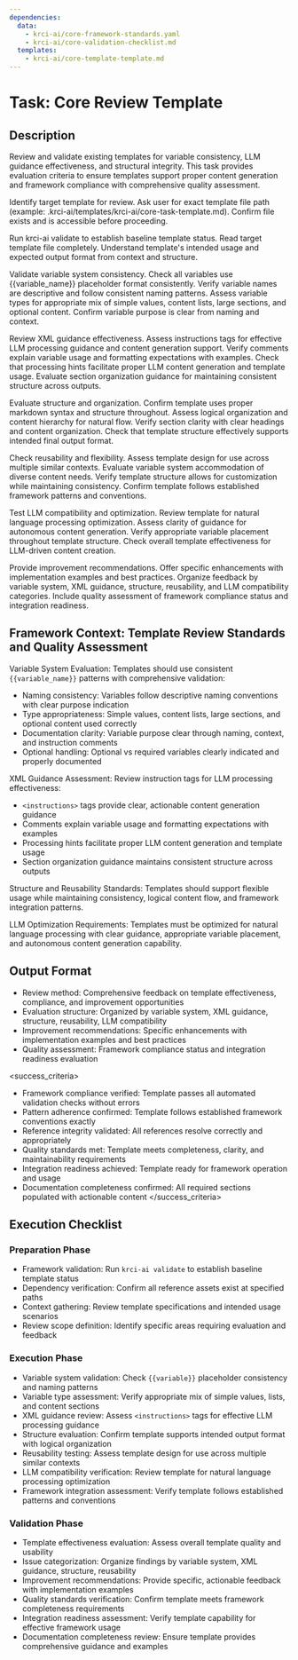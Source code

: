 ```yaml
---
dependencies:
  data:
    - krci-ai/core-framework-standards.yaml
    - krci-ai/core-validation-checklist.md
  templates:
    - krci-ai/core-template-template.md
---
```


# Task: Core Review Template

## Description

Review and validate existing templates for variable consistency, LLM guidance effectiveness, and structural integrity. This task provides evaluation criteria to ensure templates support proper content generation and framework compliance with comprehensive quality assessment.

<instructions>
Identify target template for review. Ask user for exact template file path (example: .krci-ai/templates/krci-ai/core-task-template.md). Confirm file exists and is accessible before proceeding.

Run krci-ai validate to establish baseline template status. Read target template file completely. Understand template's intended usage and expected output format from context and structure.

Validate variable system consistency. Check all variables use {{variable_name}} placeholder format consistently. Verify variable names are descriptive and follow consistent naming patterns. Assess variable types for appropriate mix of simple values, content lists, large sections, and optional content. Confirm variable purpose is clear from naming and context.

Review XML guidance effectiveness. Assess instructions tags for effective LLM processing guidance and content generation support. Verify comments explain variable usage and formatting expectations with examples. Check that processing hints facilitate proper LLM content generation and template usage. Evaluate section organization guidance for maintaining consistent structure across outputs.

Evaluate structure and organization. Confirm template uses proper markdown syntax and structure throughout. Assess logical organization and content hierarchy for natural flow. Verify section clarity with clear headings and content organization. Check that template structure effectively supports intended final output format.

Check reusability and flexibility. Assess template design for use across multiple similar contexts. Evaluate variable system accommodation of diverse content needs. Verify template structure allows for customization while maintaining consistency. Confirm template follows established framework patterns and conventions.

Test LLM compatibility and optimization. Review template for natural language processing optimization. Assess clarity of guidance for autonomous content generation. Verify appropriate variable placement throughout template structure. Check overall template effectiveness for LLM-driven content creation.

Provide improvement recommendations. Offer specific enhancements with implementation examples and best practices. Organize feedback by variable system, XML guidance, structure, reusability, and LLM compatibility categories. Include quality assessment of framework compliance status and integration readiness.
</instructions>

## Framework Context: Template Review Standards and Quality Assessment

Variable System Evaluation: Templates should use consistent `{{variable_name}}` patterns with comprehensive validation:

- Naming consistency: Variables follow descriptive naming conventions with clear purpose indication
- Type appropriateness: Simple values, content lists, large sections, and optional content used correctly
- Documentation clarity: Variable purpose clear through naming, context, and instruction comments
- Optional handling: Optional vs required variables clearly indicated and properly documented

XML Guidance Assessment: Review instruction tags for LLM processing effectiveness:

- `<instructions>` tags provide clear, actionable content generation guidance
- Comments explain variable usage and formatting expectations with examples
- Processing hints facilitate proper LLM content generation and template usage
- Section organization guidance maintains consistent structure across outputs

Structure and Reusability Standards: Templates should support flexible usage while maintaining consistency, logical content flow, and framework integration patterns.

LLM Optimization Requirements: Templates must be optimized for natural language processing with clear guidance, appropriate variable placement, and autonomous content generation capability.

## Output Format

- Review method: Comprehensive feedback on template effectiveness, compliance, and improvement opportunities
- Evaluation structure: Organized by variable system, XML guidance, structure, reusability, LLM compatibility
- Improvement recommendations: Specific enhancements with implementation examples and best practices
- Quality assessment: Framework compliance status and integration readiness evaluation

<success_criteria>

- Framework compliance verified: Template passes all automated validation checks without errors
- Pattern adherence confirmed: Template follows established framework conventions exactly
- Reference integrity validated: All references resolve correctly and appropriately
- Quality standards met: Template meets completeness, clarity, and maintainability requirements
- Integration readiness achieved: Template ready for framework operation and usage
- Documentation completeness confirmed: All required sections populated with actionable content
  </success_criteria>

## Execution Checklist

### Preparation Phase

- Framework validation: Run `krci-ai validate` to establish baseline template status
- Dependency verification: Confirm all reference assets exist at specified paths
- Context gathering: Review template specifications and intended usage scenarios
- Review scope definition: Identify specific areas requiring evaluation and feedback

### Execution Phase

- Variable system validation: Check `{{variable}}` placeholder consistency and naming patterns
- Variable type assessment: Verify appropriate mix of simple values, lists, and content sections
- XML guidance review: Assess `<instructions>` tags for effective LLM processing guidance
- Structure evaluation: Confirm template supports intended output format with logical organization
- Reusability testing: Assess template design for use across multiple similar contexts
- LLM compatibility verification: Review template for natural language processing optimization
- Framework integration assessment: Verify template follows established patterns and conventions

### Validation Phase

- Template effectiveness evaluation: Assess overall template quality and usability
- Issue categorization: Organize findings by variable system, XML guidance, structure, reusability
- Improvement recommendations: Provide specific, actionable feedback with implementation examples
- Quality standards verification: Confirm template meets framework completeness requirements
- Integration readiness assessment: Verify template capability for effective framework usage
- Documentation completeness review: Ensure template provides comprehensive guidance and examples
